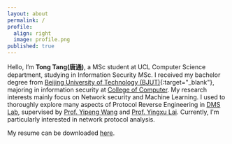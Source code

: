 ```yaml
---
layout: about
permalink: /
profile:
  align: right
  image: profile.png
published: true
---
```


Hello, I’m **Tong Tang(****唐通****)**, a MSc student at UCL Computer Science department, studying in Information Security MSc. I received my bachelor degree from [Beijing University of Technology (BJUT)](https://www.bjut.edu.cn/){:target="_blank"}, majoring in information security at [College of Computer](http://xxxb.bjut.edu.cn/). My research interests mainly focus on Network security and Machine Learning. I used to thoroughly explore many aspects of Protocol Reverse Engineering in [DMS Lab](http://dmslab.hkg03.bdysite.com/), supervised by [Prof. Yipeng Wang](https://sites.google.com/site/yipengwang1/home) and [Prof. Yingxu Lai](http://dmslab.hkg03.bdysite.com/index.php/people/yingxu-lai/). Currently, I'm particularly interested in network protocol analysis.

My resume can be downloaded [here](CV.pdf).
